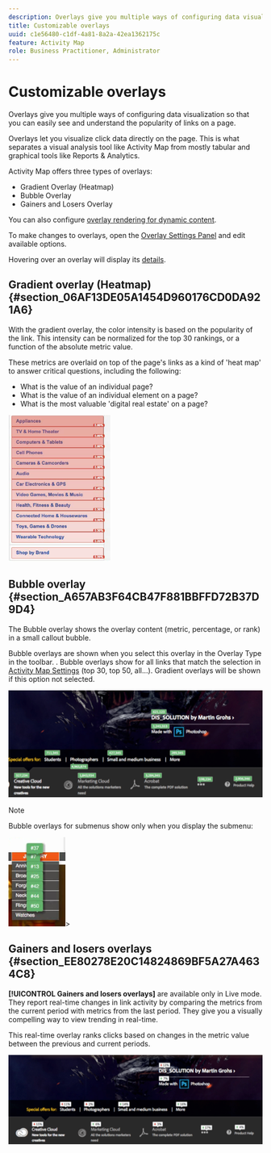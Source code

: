 ```yaml
---
description: Overlays give you multiple ways of configuring data visualization so that you can easily see and understand the popularity of links on a page.
title: Customizable overlays
uuid: c1e56480-c1df-4a81-8a2a-42ea1362175c
feature: Activity Map
role: Business Practitioner, Administrator
---
```


# Customizable overlays

Overlays give you multiple ways of configuring data visualization so that you can easily see and understand the popularity of links on a page.

Overlays let you visualize click data directly on the page. This is what separates a visual analysis tool like Activity Map from mostly tabular and graphical tools like Reports & Analytics.

Activity Map offers three types of overlays:

* Gradient Overlay (Heatmap) 
* Bubble Overlay 
* Gainers and Losers Overlay

You can also configure [overlay rendering for dynamic content](/help/analyze/activity-map/activitymap-link-tracking/activitymap-stl-track-custom-elements.md).

To make changes to overlays, open the [Overlay Settings Panel](/help/analyze/activity-map/activitymap-overlay-settings.md) and edit available options.

Hovering over an overlay will display its [details](/help/analyze/activity-map/activitymap-overlay-details.md).

## Gradient overlay (Heatmap) {#section_06AF13DE05A1454D960176CD0DA921A6}

With the gradient overlay, the color intensity is based on the popularity of the link. This intensity can be normalized for the top 30 rankings, or a function of the absolute metric value.

These metrics are overlaid on top of the page's links as a kind of 'heat map' to answer critical questions, including the following:

* What is the value of an individual page? 
* What is the value of an individual element on a page? 
* What is the most valuable 'digital real estate' on a page?

![](assets/gradient.png)

## Bubble overlay {#section_A657AB3F64CB47F881BBFFD72B37D9D4}

The Bubble overlay shows the overlay content (metric, percentage, or rank) in a small callout bubble.

Bubble overlays are shown when you select this overlay in the Overlay Type in the toolbar. . Bubble overlays show for all links that match the selection in [Activity Map Settings](/help/analyze/activity-map/activitymap-overlay-settings.md) (top 30, top 50, all...). Gradient overlays will be shown if this option not selected.

![](assets/bubble_overlay.png)

>[!NOTE]
>
>Bubble overlays for submenus show only when you display the submenu: 
>
>![](assets/bubbles_submenu.png)>

## Gainers and losers overlays {#section_EE80278E20C14824869BF5A27A4634C8}

**[!UICONTROL Gainers and losers overlays]** are available only in Live mode. They report real-time changes in link activity by comparing the metrics from the current period with metrics from the last period. They give you a visually compelling way to view trending in real-time.

This real-time overlay ranks clicks based on changes in the metric value between the previous and current periods.

![](assets/gainers_losers.png)

